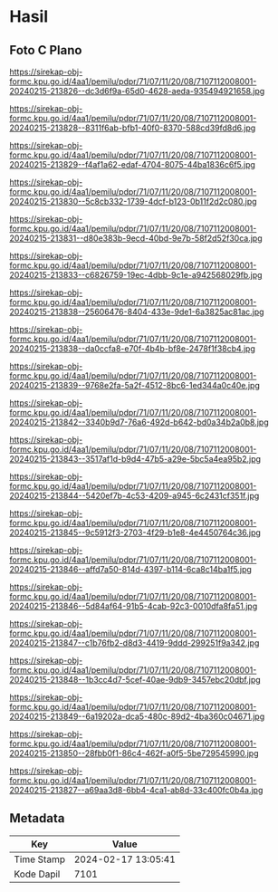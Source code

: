 # Hasil

## Foto C Plano

https://sirekap-obj-formc.kpu.go.id/4aa1/pemilu/pdpr/71/07/11/20/08/7107112008001-20240215-213826--dc3d6f9a-65d0-4628-aeda-935494921658.jpg

https://sirekap-obj-formc.kpu.go.id/4aa1/pemilu/pdpr/71/07/11/20/08/7107112008001-20240215-213828--8311f6ab-bfb1-40f0-8370-588cd39fd8d6.jpg

https://sirekap-obj-formc.kpu.go.id/4aa1/pemilu/pdpr/71/07/11/20/08/7107112008001-20240215-213829--f4af1a62-edaf-4704-8075-44ba1836c6f5.jpg

https://sirekap-obj-formc.kpu.go.id/4aa1/pemilu/pdpr/71/07/11/20/08/7107112008001-20240215-213830--5c8cb332-1739-4dcf-b123-0b11f2d2c080.jpg

https://sirekap-obj-formc.kpu.go.id/4aa1/pemilu/pdpr/71/07/11/20/08/7107112008001-20240215-213831--d80e383b-9ecd-40bd-9e7b-58f2d52f30ca.jpg

https://sirekap-obj-formc.kpu.go.id/4aa1/pemilu/pdpr/71/07/11/20/08/7107112008001-20240215-213833--c6826759-19ec-4dbb-9c1e-a942568029fb.jpg

https://sirekap-obj-formc.kpu.go.id/4aa1/pemilu/pdpr/71/07/11/20/08/7107112008001-20240215-213838--25606476-8404-433e-9de1-6a3825ac81ac.jpg

https://sirekap-obj-formc.kpu.go.id/4aa1/pemilu/pdpr/71/07/11/20/08/7107112008001-20240215-213838--da0ccfa8-e70f-4b4b-bf8e-2478f1f38cb4.jpg

https://sirekap-obj-formc.kpu.go.id/4aa1/pemilu/pdpr/71/07/11/20/08/7107112008001-20240215-213839--9768e2fa-5a2f-4512-8bc6-1ed344a0c40e.jpg

https://sirekap-obj-formc.kpu.go.id/4aa1/pemilu/pdpr/71/07/11/20/08/7107112008001-20240215-213842--3340b9d7-76a6-492d-b642-bd0a34b2a0b8.jpg

https://sirekap-obj-formc.kpu.go.id/4aa1/pemilu/pdpr/71/07/11/20/08/7107112008001-20240215-213843--3517af1d-b9d4-47b5-a29e-5bc5a4ea95b2.jpg

https://sirekap-obj-formc.kpu.go.id/4aa1/pemilu/pdpr/71/07/11/20/08/7107112008001-20240215-213844--5420ef7b-4c53-4209-a945-6c2431cf351f.jpg

https://sirekap-obj-formc.kpu.go.id/4aa1/pemilu/pdpr/71/07/11/20/08/7107112008001-20240215-213845--9c5912f3-2703-4f29-b1e8-4e4450764c36.jpg

https://sirekap-obj-formc.kpu.go.id/4aa1/pemilu/pdpr/71/07/11/20/08/7107112008001-20240215-213846--affd7a50-814d-4397-b114-6ca8c14ba1f5.jpg

https://sirekap-obj-formc.kpu.go.id/4aa1/pemilu/pdpr/71/07/11/20/08/7107112008001-20240215-213846--5d84af64-91b5-4cab-92c3-0010dfa8fa51.jpg

https://sirekap-obj-formc.kpu.go.id/4aa1/pemilu/pdpr/71/07/11/20/08/7107112008001-20240215-213847--c1b76fb2-d8d3-4419-9ddd-299251f9a342.jpg

https://sirekap-obj-formc.kpu.go.id/4aa1/pemilu/pdpr/71/07/11/20/08/7107112008001-20240215-213848--1b3cc4d7-5cef-40ae-9db9-3457ebc20dbf.jpg

https://sirekap-obj-formc.kpu.go.id/4aa1/pemilu/pdpr/71/07/11/20/08/7107112008001-20240215-213849--6a19202a-dca5-480c-89d2-4ba360c04671.jpg

https://sirekap-obj-formc.kpu.go.id/4aa1/pemilu/pdpr/71/07/11/20/08/7107112008001-20240215-213850--28fbb0f1-86c4-462f-a0f5-5be729545990.jpg

https://sirekap-obj-formc.kpu.go.id/4aa1/pemilu/pdpr/71/07/11/20/08/7107112008001-20240215-213827--a69aa3d8-6bb4-4ca1-ab8d-33c400fc0b4a.jpg


## Metadata

| Key        | Value               |
| ---------- | ------------------- |
| Time Stamp | 2024-02-17 13:05:41 |
| Kode Dapil | 7101                |



